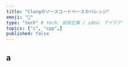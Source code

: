 ```yaml
---
title: "Clangのソースコードベースカバレッジ"
emoji: "🌊"
type: "tech" # tech: 技術記事 / idea: アイデア
topics: ["c", "cpp",]
published: false
---
```


## a